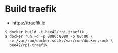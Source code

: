# Build traefik

* https://traefik.io

```
$ docker build -t bee42/rpi-traefik .
$ docker run -d -p 8080:8080 -p 80:80 \
  -v /var/run/docker.sock:/var/run/docker.sock \
  bee42/rpi-traefik
```
